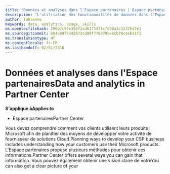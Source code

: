 ```yaml
---
title: "Données et analyses dans l'Espace partenaires | Espace partenaires"
description: "L'utilisation des fonctionnalités de données dans l'Espace partenaires vous permet de mieux comprendre les besoins des clients"
author: labrenne
Keywords: data, analytics, usage, skills
ms.openlocfilehash: 290b7c97e35672cd6175471cfd78a1c32376d7e1
ms.sourcegitcommit: b64a8977e92673cd00f776379be6cb78c4ebd1f1
ms.translationtype: HT
ms.contentlocale: fr-FR
ms.lasthandoff: 02/01/2018
---
```

# <a name="data-and-analytics-in-partner-center"></a><span data-ttu-id="a323d-103">Données et analyses dans l'Espace partenaires</span><span class="sxs-lookup"><span data-stu-id="a323d-103">Data and analytics in Partner Center</span></span>

**<span data-ttu-id="a323d-104">S'applique à</span><span class="sxs-lookup"><span data-stu-id="a323d-104">Applies to</span></span>**

- <span data-ttu-id="a323d-105">Espace partenaires</span><span class="sxs-lookup"><span data-stu-id="a323d-105">Partner Center</span></span>

<span data-ttu-id="a323d-106">Vous devez comprendre comment vos clients utilisent leurs produits Microsoft afin de planifier des moyens de développer votre activité de fournisseur de solutions Cloud.</span><span class="sxs-lookup"><span data-stu-id="a323d-106">Planning ways to develop your CSP business includes understanding how your customers use their Microsoft products.</span></span> <span data-ttu-id="a323d-107">L'Espace partenaires propose plusieurs méthodes pour obtenir ces informations.</span><span class="sxs-lookup"><span data-stu-id="a323d-107">Partner Center offers several ways you can gain that information.</span></span> <span data-ttu-id="a323d-108">Vous pouvez également obtenir une vision claire de votre</span><span class="sxs-lookup"><span data-stu-id="a323d-108">You can also get a clear picture of your</span></span> 